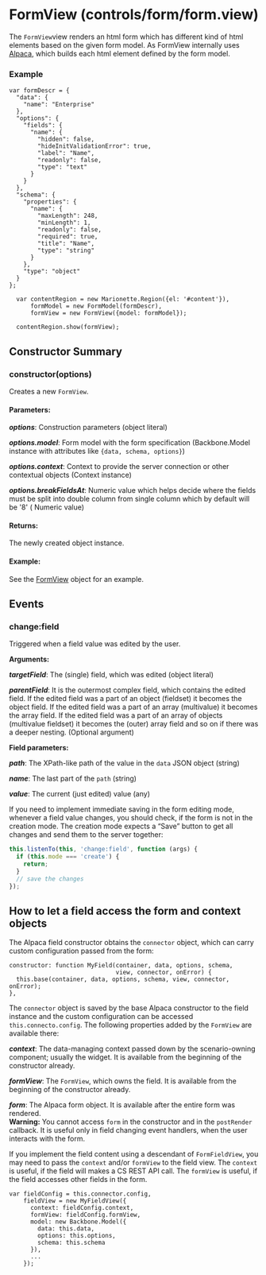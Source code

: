 # FormView (controls/form/form.view)

  The `FormView`view renders an html form which has different kind of html elements
  based on the given form model. As FormView internally uses [Alpaca](http://www.alpacajs.org),
  which builds each html element defined by the form model.
  
  ### Example

    var formDescr = {
      "data": {
        "name": "Enterprise"
      },
      "options": {
        "fields": {
          "name": {
            "hidden": false,
            "hideInitValidationError": true,
            "label": "Name",
            "readonly": false,
            "type": "text"
          }
        }
      },
      "schema": {
        "properties": {
          "name": {
            "maxLength": 248,
            "minLength": 1,
            "readonly": false,
            "required": true,
            "title": "Name",
            "type": "string"
          }
        },
        "type": "object"
      }
    };

      var contentRegion = new Marionette.Region({el: '#content'}),
          formModel = new FormModel(formDescr),
          formView = new FormView({model: formModel});

      contentRegion.show(formView);

## Constructor Summary

### constructor(options)

  Creates a new `FormView`.

#### Parameters:

***options***: Construction parameters (object literal)

***options.model***: Form model with the form specification
  (Backbone.Model instance with attributes like `{data, schema, options}`)

***options.context***: Context to provide the server connection or other contextual objects
  (Context instance)

***options.breakFieldsAt***: Numeric value which helps decide where the fields must
be split into double column from single column which by default will be '8'
  ( Numeric value)

#### Returns:

  The newly created object instance.

#### Example:

  See the [FormView](#) object for an example.

## Events

### change:field

Triggered when a field value was edited by the user.
  
**Arguments:**

***targetField***:
The (single) field, which was edited (object literal)

***parentField***:
It is the outermost complex field, which contains the edited field.
If the edited field was a part of an object (fieldset) it becomes the
object field. If the edited field was a part of an array (multivalue)
it becomes the array field. If the edited field was a part of an array of objects
(multivalue fieldset) it becomes the (outer) array field and 
so on if there was a deeper nesting. (Optional argument)

**Field parameters:**

***path***: The XPath-like path of the value in the `data` JSON object (string)

***name***: The last part of the `path` (string)

***value***: The current (just edited) value (any)

If you need to implement immediate saving in the form editing mode,
whenever a field value changes, you should check, if the form is not
in the creation mode. The creation mode expects a “Save” button to get
all changes and send them to the server together:

````javascript
this.listenTo(this, 'change:field', function (args) {
  if (this.mode === 'create') {
    return;
  }
  // save the changes
});
````

## How to let a field access the form and context objects

The Alpaca field constructor obtains the `connector` object, which can carry
custom configuration passed from the form:

    constructor: function MyField(container, data, options, schema,
                                  view, connector, onError) {
      this.base(container, data, options, schema, view, connector, onError);
    },

The `connector` object is saved by the base Alpaca constructor to the field
instance and the custom configuration can be accessed `this.connecto.config`.
The following properties added by the `FormView` are available there:

***context***: 
The data-managing context passed down by the scenario-owning component;
  usually the widget. It is available from the beginning of the constructor
  already.

***formView***:
The `FormView`, which owns the field.  It is available from the beginning
  of the constructor already.

***form***:
The Alpaca form object.  It is available after the entire form was rendered. <br /> 
  **Warning:** You cannot access `form` in the constructor and in the `postRender`
  callback.  It is useful only in field changing event handlers, when the user
  interacts with the form.

If you implement the field content using a descendant of `FormFieldView`, you
may need to pass the `context` and/or `formView` to the field view.
The `context` is useful, if the field will makes a CS REST API call.
The `formView` is useful, if the field accesses other fields in the form.

    var fieldConfig = this.connector.config,
        fieldView = new MyFieldView({
          context: fieldConfig.context,
          formView: fieldConfig.formView,
          model: new Backbone.Model({
            data: this.data,
            options: this.options,
            schema: this.schema
          }),
          ...
        });
